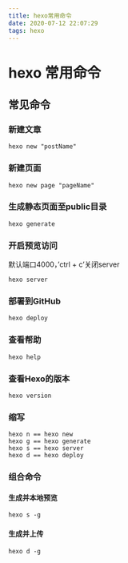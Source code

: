 ```yaml
---
title: hexo常用命令
date: 2020-07-12 22:07:29
tags: hexo
---
```


# hexo 常用命令

## 常见命令

### 新建文章

```shell
hexo new "postName"
```

### 新建页面

```shell
hexo new page "pageName"
```

<!-- more -->

### 生成静态页面至public目录

```shell
hexo generate
```

### 开启预览访问

默认端口4000，’ctrl + c’关闭server

```shell
hexo server
```

### 部署到GitHub

```shell
hexo deploy
```

### 查看帮助

```shell
hexo help
```

### 查看Hexo的版本

```shell
hexo version
```

### 缩写

```shell
hexo n == hexo new
hexo g == hexo generate
hexo s == hexo server
hexo d == hexo deploy
```

### 组合命令

#### 生成并本地预览

```shell
hexo s -g
```

#### 生成并上传

```shell
hexo d -g
```